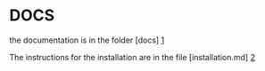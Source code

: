 # DOCS

the documentation is in the folder [docs] [1]

The instructions for the installation are in the file [installation.md] [2]

[1]: https://gitlab.com/Indaym/Web-Indaym/tree/master/docs
[2]: https://gitlab.com/Indaym/Web-Indaym/blob/master/docs/installation.md